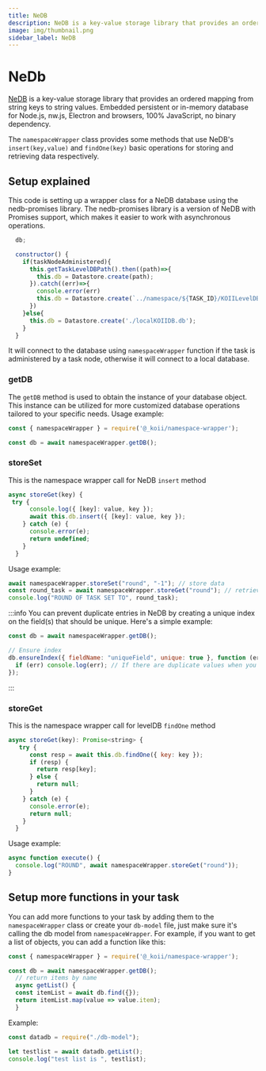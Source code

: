 ```yaml
---
title: NeDB
description: NeDB is a key-value storage library that provides an ordered mapping from string keys to string values.
image: img/thumbnail.png
sidebar_label: NeDB
---
```


# NeDb

[NeDB](https://www.npmjs.com/package/nedb) is a key-value storage library that provides an ordered mapping from string keys to string values. Embedded persistent or in-memory database for Node.js, nw.js, Electron and browsers, 100% JavaScript, no binary dependency.

The `namespaceWrapper` class provides some methods that use NeDB's `insert(key,value)` and `findOne(key)` basic operations for storing and retrieving data respectively.

## Setup explained

This code is setting up a wrapper class for a NeDB database using the nedb-promises library. The nedb-promises library is a version of NeDB with Promises support, which makes it easier to work with asynchronous operations.

```js
  db;

  constructor() {
    if(taskNodeAdministered){
      this.getTaskLevelDBPath().then((path)=>{
        this.db = Datastore.create(path);
      }).catch((err)=>{
        console.error(err)
        this.db = Datastore.create(`../namespace/${TASK_ID}/KOIILevelDB.db`);
      })
    }else{
      this.db = Datastore.create('./localKOIIDB.db');
    }
  }
```

It will connect to the database using `namespaceWrapper` function if the task is administered by a task node, otherwise it will connect to a local database.

### getDB

The `getDB` method is used to obtain the instance of your database object. This instance can be utilized for more customized database operations tailored to your specific needs.
Usage example:

```js
const { namespaceWrapper } = require('@_koii/namespace-wrapper');

const db = await namespaceWrapper.getDB();
```

### storeSet

This is the namespace wrapper call for NeDB `insert` method

```js
async storeGet(key) {
 try {
      console.log({ [key]: value, key });
      await this.db.insert({ [key]: value, key });
    } catch (e) {
      console.error(e);
      return undefined;
    }
  }
```

Usage example:

```js
await namespaceWrapper.storeSet("round", "-1"); // store data
const round_task = await namespaceWrapper.storeGet("round"); // retrieve data with key
console.log("ROUND OF TASK SET TO", round_task);
```

:::info
You can prevent duplicate entries in NeDB by creating a unique index on the field(s) that should be unique. Here's a simple example:

```js
const db = await namespaceWrapper.getDB();

// Ensure index
db.ensureIndex({ fieldName: "uniqueField", unique: true }, function (err) {
  if (err) console.log(err); // If there are duplicate values when you apply the unique index, you'll get an error.
});
```

:::

### storeGet

This is the namespace wrapper call for levelDB `findOne` method

```js
async storeGet(key): Promise<string> {
   try {
      const resp = await this.db.findOne({ key: key });
      if (resp) {
        return resp[key];
      } else {
        return null;
      }
    } catch (e) {
      console.error(e);
      return null;
    }
  }
```

Usage example:

```js
async function execute() {
  console.log("ROUND", await namespaceWrapper.storeGet("round"));
}
```

## Setup more functions in your task

You can add more functions to your task by adding them to the `namespaceWrapper` class or create your `db-model` file, just make sure it's calling the db model from `namespaceWrapper`. For example, if you want to get a list of objects, you can add a function like this:

```js
const { namespaceWrapper } = require('@_koii/namespace-wrapper');

const db = await namespaceWrapper.getDB();
  // return items by name
  async getList() {
  const itemList = await db.find({});
  return itemList.map(value => value.item);
  }
```

Example:

```js
const datadb = require("./db-model");

let testlist = await datadb.getList();
console.log("test list is ", testlist);
```
